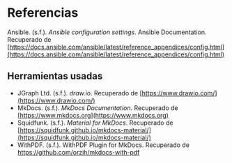 # Referencias


Ansible. (s.f.). *Ansible configuration settings*. Ansible Documentation. Recuperado de [https://docs.ansible.com/ansible/latest/reference_appendices/config.html](https://docs.ansible.com/ansible/latest/reference_appendices/config.html)

## Herramientas usadas

- JGraph Ltd. (s.f.). *draw.io*. Recuperado de [https://www.drawio.com/](https://www.drawio.com/)
- MkDocs. (s.f.). *MkDocs Documentation*. Recuperado de [https://www.mkdocs.org](https://www.mkdocs.org)  
- Squidfunk. (s.f.). *Material for MkDocs*. Recuperado de [https://squidfunk.github.io/mkdocs-material/](https://squidfunk.github.io/mkdocs-material/)
- WithPDF. (s.f.). WithPDF Plugin for MkDocs. Recuperado de https://github.com/orzih/mkdocs-with-pdf